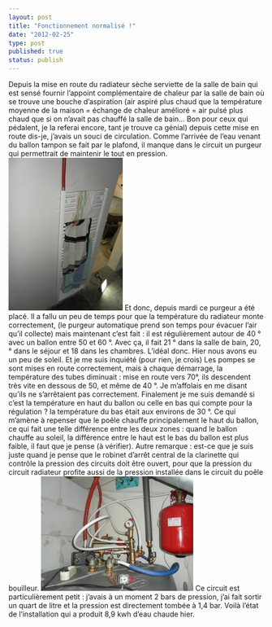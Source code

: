 ```yaml
---
layout: post
title: "Fonctionnement normalisé !"
date: "2012-02-25"
type: post
published: true
status: publish
---
```


Depuis la mise en route du radiateur sèche serviette de la salle de bain qui est sensé fournir l’appoint complémentaire de chaleur par la salle de bain où se trouve une bouche d’aspiration (air aspiré plus chaud que la température moyenne de la maison = échange de chaleur amélioré = air pulsé plus chaud que si on n’avait pas chauffé la salle de bain… Bon pour ceux qui pédalent, je la referai encore, tant je trouve ca génial) depuis cette mise en route dis-je, j’avais un souci de circulation. Comme l’arrivée de l’eau venant du ballon tampon se fait par le plafond, il manque dans le circuit un purgeur qui permettrait de maintenir le tout en pression. [![](/images/2012/02/SAM_0882-225x300.jpg "SAMSUNG DIGITAL CAMERA")](/images/2012/02/SAM_0882.jpg) Et donc, depuis mardi ce purgeur a été placé. Il a fallu un peu de temps pour que la température du radiateur monte correctement, (le purgeur automatique prend son temps pour évacuer l’air qu’il collecte) mais maintenant c’est fait : il est régulièrement autour de 40 ° avec un ballon entre 50 et 60 °. Avec ça, il fait 21 ° dans la salle de bain, 20, ° dans le séjour et 18 dans les chambres. L’idéal donc. Hier nous avons eu un peu de soleil. Et je me suis inquiété (pour rien, je crois) Les pompes se sont mises en route correctement, mais à chaque démarrage, la température des tubes diminuait : mise en route vers 70°, ils descendent très vite en dessous de 50, et même de 40 °. Je m’affolais en me disant qu’ils ne s’arrêtaient pas correctement. Finalement je me suis demandé si c’est la température en haut du ballon ou celle en bas qui compte pour la régulation ? la température du bas était aux environs de 30 °. Ce qui m’amène à repenser que le poêle chauffe principalement le haut du ballon, ce qui fait une telle différence entre les deux zones : quand le ballon chauffe au soleil, la différence entre le haut est le bas du ballon est plus faible, il faut que je pense (à vérifier). Autre remarque : est-ce que je suis juste quand je pense que le robinet d’arrêt central de la clarinette qui contrôle la pression des circuits doit être ouvert, pour que la pression du circuit radiateur profite aussi de la pression installée dans le circuit du poêle bouilleur. [![](/images/2012/02/SAM_1977g-300x225.jpg "SAMSUNG DIGITAL CAMERA")](/images/2012/02/SAM_1977g.jpg) Ce circuit est particulièrement petit : j’avais à un moment 2 bars de pression, j’ai fait sortir un quart de litre et la pression est directement tombée à 1,4 bar. Voilà l’état de l’installation qui a produit 8,9 kwh d’eau chaude hier.
